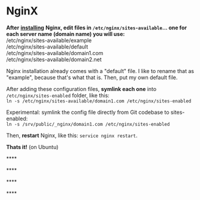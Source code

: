 # NginX

**After** [**installing**](new-ubuntu/) **Nginx, edit files in `/etc/nginx/sites-available`... one for each server name \(domain name\) you will use:**  
/etc/nginx/sites-available/example  
/etc/nginx/sites-available/default  
/etc/nginx/sites-available/domain1.com  
/etc/nginx/sites-available/domain2.net

Nginx installation already comes with a "default" file. I like to rename that as "example", because that's what that is. Then, put my own default file.

After adding these configuration files, **symlink each one** into `/etc/nginx/sites-enabled` folder, like this:  
`ln -s /etc/nginx/sites-available/domain1.com /etc/nginx/sites-enabled`

Experimental: symlink the config file directly from Git codebase to sites-enabled:  
`ln -s /srv/public/_nginx/domain1.com /etc/nginx/sites-enabled`

Then, **restart** Nginx, like this: `service nginx restart`. 

**Thats it!** \(on Ubuntu\)

\*\*\*\*

\*\*\*\*

\*\*\*\*

\*\*\*\*





